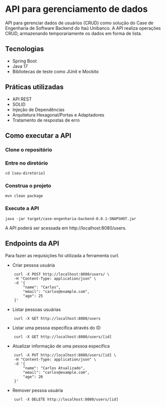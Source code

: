 # API para gerenciamento de dados

API para gerenciar dados de usuários (CRUD) como solução do Case de Engenharia de Software Backend do Itaú Unibanco.
A API realiza operações CRUD, armazenando temporariamente os dados em forma de lista.  

## Tecnologias
- Spring Boot
- Java 17
- Bibliotecas de teste como JUnit e Mockito

## Práticas utilizadas
- API REST
- SOLID
- Injeção de Dependências
- Arquitetura Hexagonal/Portas e Adaptadores
- Tratamento de respostas de erro

## Como executar a API

### Clone o repositório
### Entre no diretório
    cd [seu-diretório]
### Construa o projeto
    mvn clean package
### Execute a API
    java -jar target/case-engenharia-backend-0.0.1-SNAPSHOT.jar

A API poderá ser acessada em http://localhost:8080/users.

## Endpoints da API
Para fazer as requisições foi utilizada a ferramenta curl.
- Criar pessoa usuária
```
    curl -X POST http://localhost:8080/users/ \
    -H "Content-Type: application/json" \
    -d '{
        "name": "Carlos",
        "email": "carlos@example.com",
        "age": 25
    }'
```
- Listar pessoas usuárias
```
    curl -X GET http://localhost:8080/users
```
- Listar uma pessoa específica através do ID
```
    curl -X GET http://localhost:8080/users/[id]
```
- Atualizar informação de uma pessoa específica
```
    curl -X PUT http://localhost:8080/users/[id] \
    -H "Content-Type: application/json" \
    -d '{
        "name": "Carlos Atualizado",
        "email": "carlos@example.com",
        "age": 26
    }'
```
- Remover pessoa usuária
```
    curl -X DELETE http://localhost:8080/users/[id]
```










